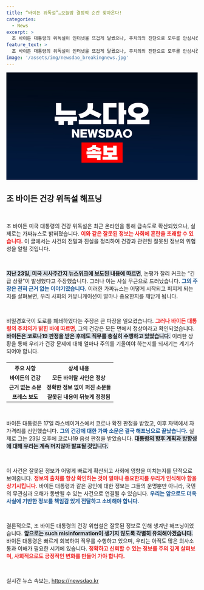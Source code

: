 ```yaml
---
title: “바이든 위독설”…오늘밤 결정적 순간 찾아온다!
categories:
  - News
excerpt: >
  조 바이든 대통령의 위독설이 인터넷을 뜨겁게 달궜으나, 주치의의 진단으로 모두를 안심시켰다. 코로나19 음성 판정 후 건강이 정상으로 돌아온 바이든, 그의 재선 도전은 어떻게 될까?
feature_text: >
  조 바이든 대통령의 위독설이 인터넷을 뜨겁게 달궜으나, 주치의의 진단으로 모두를 안심시켰다. 코로나19 음성 판정 후 건강이 정상으로 돌아온 바이든, 그의 재선 도전은 어떻게 될까?
image: '/assets/img/newsdao_breakingnews.jpg'
---
```


<p><img src="/assets/img/newsdao_breakingnews.jpg" alt="pcversion 속보" /></p>

<h2 data-ke-size="size26">조 바이든 건강 위독설 해프닝</h2>

<p data-ke-size="size16">&nbsp;</p>

<p>조 바이든 미국 대통령의 건강 위독설은 최근 온라인을 통해 급속도로 확산되었으나, 실제로는 가짜뉴스로 밝혀졌습니다. <b><span style="color: #ee2323;">이와 같은 잘못된 정보는 사회에 혼란을 초래할 수 있습니다.</span></b> 이 글에서는 사건의 전말과 진실을 정리하여 건강과 관련된 잘못된 정보의 위험성을 알릴 것입니다. </p>

<p data-ke-size="size16">&nbsp;</p>

<p><b><span style="background-color: #21538527;">지난 23일, 미국 시사주간지 뉴스위크에 보도된 내용에 따르면</span></b>, 논평가 찰리 커크는 “긴급 상황”이 발생했다고 주장했습니다. 그러나 이는 사실 무근으로 드러났습니다. <b><span style="color: #1a5490;">그의 주장은 전혀 근거 없는 이야기였습니다.</span></b> 이러한 가짜뉴스는 어떻게 시작되고 퍼지게 되는지를 살펴보면, 우리 사회의 커뮤니케이션이 얼마나 중요한지를 깨닫게 됩니다.</p>

<p data-ke-size="size16">&nbsp;</p>

<p>비밀경호국이 도로를 폐쇄하였다는 주장은 큰 파장을 일으켰습니다. <b><span style="color: #ee2323;">그러나 바이든 대통령의 주치의가 밝힌 바에 따르면</span></b>, 그의 건강은 모든 면에서 정상이라고 확인되었습니다. <b><span style="background-color: #21538527;">바이든은 코로나19 판정을 받은 후에도 직무를 충실히 수행하고 있었습니다.</span></b> 이러한 상황을 통해 우리가 건강 문제에 대해 얼마나 주의를 기울여야 하는지를 되새기는 계기가 되어야 합니다. </p>

<table style="width: 100%; margin-top: 20px;">
    <tr>
        <th style="text-align: center;">주요 사항</th>
        <th style="text-align: center;">상세 내용</th>
    </tr>
    <tr>
        <td style="text-align: center; height: 17px;"><b>바이든의 건강</b></td>
        <td style="text-align: center; height: 17px;"><b>모든 바이탈 사인은 정상</b></td>
    </tr>
    <tr>
        <td style="text-align: center; height: 17px;"><b>근거 없는 소문</b></td>
        <td style="text-align: center; height: 17px;"><b>정확한 정보 없이 퍼진 소문들</b></td>
    </tr>
    <tr>
        <td style="text-align: center; height: 17px;"><b>프레스 보도</b></td>
        <td style="text-align: center; height: 17px;"><b>잘못된 내용이 뒤늦게 정정됨</b></td>
    </tr>
</table>

<p data-ke-size="size16">&nbsp;</p>

<p>바이든 대통령은 17일 라스베이거스에서 코로나 확진 판정을 받았고, 이후 자택에서 자가격리를 선언했습니다. <b><span style="color: #1a5490;">그의 건강에 대한 가짜 소문은 결국 해프닝으로 끝났습니다.</span></b> 실제로 그는 23일 오후에 코로나19 음성 판정을 받았습니다. <b><span style="background-color: #21538527;">대통령의 향후 계획과 방향성에 대해 우리는 계속 머지않아 발표될 것입니다.</span></b></p>

<p data-ke-size="size16">&nbsp;</p>

<p>이 사건은 잘못된 정보가 어떻게 빠르게 확산되고 사회에 영향을 미치는지를 단적으로 보여줍니다. <b><span style="color: #ee2323;">정보의 출처를 항상 확인하는 것이 얼마나 중요한지를 우리가 인식해야 함을 상기시킵니다.</span></b> 바이든 대통령과 같은 공인에 대한 정보는 그들의 운명뿐만 아니라, 국민의 무관심과 오해가 동반될 수 있는 사건으로 연결될 수 있습니다. <b><span style="color: #1a5490;">우리는 앞으로도 더욱 사실에 기반한 정보를 책임감 있게 전달하고 소비해야 합니다.</span></b></p>

<p data-ke-size="size16">&nbsp;</p>

<p>결론적으로, 조 바이든 대통령의 건강 위협설은 잘못된 정보로 인해 생겨난 해프닝이었습니다. <b><span style="background-color: #21538527;">앞으로는 such misinformation이 생기지 않도록 각별히 유의해야겠습니다.</span></b> 바이든 대통령은 빠르게 회복하여 직무를 수행하고 있으며, 우리는 아직도 많은 의사소통과 이해가 필요한 시기에 있습니다. <b><span style="color: #ee2323;">정확하고 신뢰할 수 있는 정보를 주의 깊게 살펴보며, 사회적으로도 긍정적인 변화를 만들어 가야 합니다.</span></b> </p>

<p data-ke-size="size16">&nbsp;</p>
실시간 뉴스 속보는, <a href="https://newsdao.kr" rel="dofollow">https://newsdao.kr</a>


